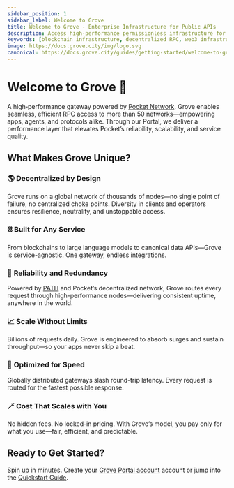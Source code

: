 ```yaml
---
sidebar_position: 1
sidebar_label: Welcome to Grove
title: Welcome to Grove - Enterprise Infrastructure for Public APIs
description: Access high-performance permissionless infrastructure for blockchains, LLMs, and privacy protocols. Serving billions of requests daily for 60+ protocols.
keywords: [blockchain infrastructure, decentralized RPC, web3 infrastructure, blockchain API, decentralized protocols, Pocket Network, blockchain scaling, web3 development, RPC provider, node infrastructure, blockchain gateway, DeFi infrastructure, permissionless network, Web3 API, blockchain node provider, decentralized infrastructure, LLM infrastructure, AI model access, privacy protocols, open protocols, machine learning API]
image: https://docs.grove.city/img/logo.svg
canonical: https://docs.grove.city/guides/getting-started/welcome-to-grove
---
```


# Welcome to Grove 🌿
A high‑performance gateway powered by [Pocket Network](https://pocket.network). Grove enables seamless, efficient RPC access to more than 50 networks—empowering apps, agents, and protocols alike. Through our Portal, we deliver a performance layer that elevates Pocket’s reliability, scalability, and service quality.

## What Makes Grove Unique?

### 🌎 **Decentralized by Design**
Grove runs on a global network of thousands of nodes—no single point of failure, no centralized choke points. Diversity in clients and operators ensures resilience, neutrality, and unstoppable access.

### ⛓️ **Built for Any Service**
From blockchains to large language models to canonical data APIs—Grove is service-agnostic. One gateway, endless integrations.

### 🎯 **Reliability and Redundancy**
Powered by [PATH](https://path.grove.city) and Pocket’s decentralized network, Grove routes every request through high-performance nodes—delivering consistent uptime, anywhere in the world.

### 📈 **Scale Without Limits**
Billions of requests daily. Grove is engineered to absorb surges and sustain throughput—so your apps never skip a beat.

### 🚀 **Optimized for Speed**
Globally distributed gateways slash round-trip latency. Every request is routed for the fastest possible response.

### 🪄 **Cost That Scales with You**
No hidden fees. No locked-in pricing. With Grove’s model, you pay only for what you use—fair, efficient, and predictable.

## Ready to Get Started?
Spin up in minutes. Create your [Grove Portal account](https://portal.grove.city) account or jump into the [Quickstart Guide](/guides/getting-started/quickstart).
